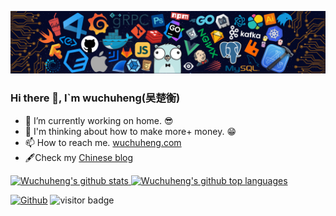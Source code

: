 ![](https://github.com/wuchuheng/wuchuheng/blob/master/header.png)

### Hi there 👋, I`m wuchuheng(吴楚衡)

- 🌈 I’m currently working on home. 😎
- 🤔 I'm thinking about how to make more+ money. 😁
- 📫 How to reach me. [wuchuheng.com](http://wuchuheng.com)
- 🖋Check my  [Chinese blog](http://blog.wuchuheng.com/)

<a href="https://github.com/wuchuheng">
  <img height="180em" src="https://github-readme-stats.vercel.app/api?username=wuchuheng&show_icons=true&theme=merko&count_private=true" alt="Wuchuheng's github stats" />
  <img height="180em" src="https://github-readme-stats.vercel.app/api/top-langs/?username=wuchuheng&theme=merko&layout=compact" alt="Wuchuheng's github top languages" />
</a>
<br>

[![Github](https://img.shields.io/github/followers/wuchuheng?label=Follow&style=social)](https://github.com/wuchuheng)
<img src="https://visitor-badge.laobi.icu/badge?page_id=wuchuheng" alt="visitor badge"/> 


<!--
**wuchuheng/wuchuheng** is a ✨ _special_ ✨ repository because its `README.md` (this file) appears on your GitHub profile.

Here are some ideas to get you started:

- 🔭 I’m currently working on ...
- 🌱 I’m currently learning ...
- 👯 I’m looking to collaborate on ...
- 🤔 I’m looking for help with ...
- 💬 Ask me about ...
- 📫 How to reach me: ...
- 😄 Pronouns: ...
- ⚡ Fun fact: ...
-->
